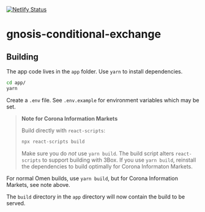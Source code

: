 [![Netlify Status](https://api.netlify.com/api/v1/badges/2da38309-7dbe-43bb-bb2a-ba3186bc3556/deploy-status)](https://app.netlify.com/sites/conditional/deploys)

# gnosis-conditional-exchange

## Building

The app code lives in the `app` folder. Use `yarn` to install dependencies.

```bash
cd app/
yarn
```

Create a `.env` file. See `.env.example` for environment variables which may be set.

> **Note for Corona Information Markets**
>
> Build directly with `react-scripts`:
>
> ```bash
> npx react-scripts build
> ```
>
> Make sure you do *not* use `yarn build`. The build script alters `react-scripts` to support building with 3Box. If you use `yarn build`, reinstall the dependencies to build optimally for Corona Informaton Markets.

For normal Omen builds, use `yarn build`, but for Corona Information Markets, see note above.

The `build` directory in the `app` directory will now contain the build to be served.
